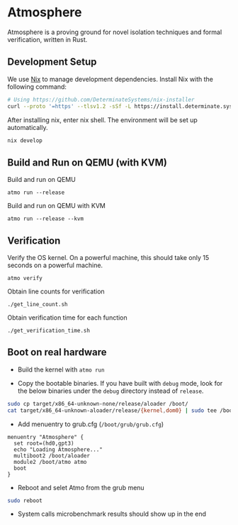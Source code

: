 # Atmosphere

Atmosphere is a proving ground for novel isolation techniques and formal verification, written in Rust.

## Development Setup

We use [Nix](https://nixos.org) to manage development dependencies.
Install Nix with the following command:

```bash
# Using https://github.com/DeterminateSystems/nix-installer
curl --proto '=https' --tlsv1.2 -sSf -L https://install.determinate.systems/nix | sh -s -- install
```

After installing nix, enter nix shell. The environment will be set up automatically.

```bash
nix develop
```

## Build and Run on QEMU (with KVM)
Build and run on QEMU

```
atmo run --release
```
Build and run on QEMU with KVM

```
atmo run --release --kvm
```

## Verification

Verify the OS kernel. On a powerful machine, this should take only 15 seconds on a powerful machine. 
```
atmo verify
```

Obtain line counts for verification
```
./get_line_count.sh
```

Obtain verification time for each function
```
./get_verification_time.sh
```
## Boot on real hardware
* Build the kernel with `atmo run` 

* Copy the bootable binaries. If you have built with `debug` mode, look for the
  below binaries under the `debug` directory instead of `release`.

```bash
sudo cp target/x86_64-unknown-none/release/aloader /boot/
cat target/x86_64-unknown-aloader/release/{kernel,dom0} | sudo tee /boot/atmo >/dev/null
```

* Add menuentry to grub.cfg (`/boot/grub/grub.cfg`)

```
menuentry "Atmosphere" {
  set root=(hd0,gpt3)
  echo "Loading Atmosphere..."
  multiboot2 /boot/aloader
  module2 /boot/atmo atmo
  boot
}
```

* Reboot and selet Atmo from the grub menu

```bash
sudo reboot
```

* System calls microbenchmark results should show up in the end
